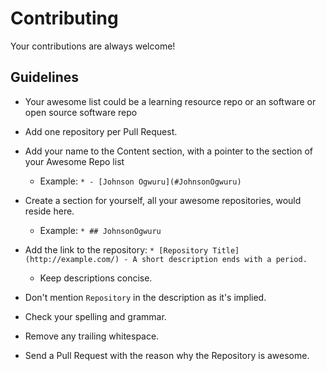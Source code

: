 # Contributing

Your contributions are always welcome!

## Guidelines

* Your awesome list could be a learning resource repo or an software or open source software repo
* Add one repository per Pull Request.
* Add your name to the Content section, with a pointer to the section of your Awesome Repo list 
    * Example: `* - [Johnson Ogwuru](#JohnsonOgwuru)`
* Create a section for yourself, all your awesome repositories, would reside here.
    * Example: `* ## JohnsonOgwuru`
* Add the link to the repository: `* [Repository Title](http://example.com/) - A short description ends with a period.`
    * Keep descriptions concise.

* Don't mention `Repository` in the description as it's implied.
* Check your spelling and grammar.
* Remove any trailing whitespace.
* Send a Pull Request with the reason why the Repository is awesome.
